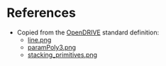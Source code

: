 # References

- Copied from the [OpenDRIVE](https://www.asam.net/index.php?eID=dumpFile&t=f&f=3495&token=56b15ffd9dfe23ad8f759523c806fc1f1a90a0e8#) standard definition:
  - [line.png](line.png)
  - [paramPoly3.png](paramPoly3.png)
  - [stacking_primitives.png](stacking_primitives.png)
